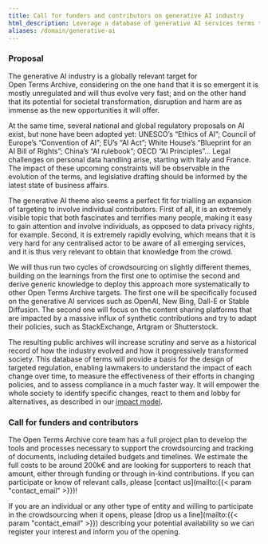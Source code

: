 ```yaml
---
title: Call for funders and contributors on generative AI industry
html_description: Leverage a database of generative AI services terms to design AI regulation and assess upcoming compliance
aliases: /domain/generative-ai
---
```


### Proposal

The generative AI industry is a globally relevant target for Open Terms Archive, considering on the one hand that it is so emergent it is mostly unregulated and will thus evolve very fast; and on the other hand that its potential for societal transformation, disruption and harm are as immense as the new opportunities it will offer.

At the same time, several national and global regulatory proposals on AI exist, but none have been adopted yet: UNESCO’s “Ethics of AI”; Council of Europe’s “Convention of AI”; EU’s “AI Act”; White House’s “Blueprint for an AI Bill of Rights”; China’s “AI rulebook”; OECD “AI Principles”… Legal challenges on personal data handling arise, starting with Italy and France. The impact of these upcoming constraints will be observable in the evolution of the terms, and legislative drafting should be informed by the latest state of business affairs.

The generative AI theme also seems a perfect fit for trialling an expansion of targeting to involve individual contributors. First of all, it is an extremely visible topic that both fascinates and terrifies many people, making it easy to gain attention and involve individuals, as opposed to data privacy rights, for example. Second, it is extremely rapidly evolving, which means that it is very hard for any centralised actor to be aware of all emerging services, and it is thus very relevant to obtain that knowledge from the crowd.

We will thus run two cycles of crowdsourcing on slightly different themes, building on the learnings from the first one to optimise the second and derive generic knowledge to deploy this approach more systematically to other Open Terms Archive targets. The first one will be specifically focused on the generative AI services such as OpenAI, New Bing, Dall-E or Stable Diffusion. The second one will focus on the content sharing platforms that are impacted by a massive influx of synthetic contributions and try to adapt their policies, such as StackExchange, Artgram or Shutterstock.

The resulting public archives will increase scrutiny and serve as a historical record of how the industry evolved and how it progressively transformed society. This database of terms will provide a basis for the design of targeted regulation, enabling lawmakers to understand the impact of each change over time, to measure the effectiveness of their efforts in changing policies, and to assess compliance in a much faster way. It will empower the whole society to identify specific changes, react to them and lobby for alternatives, as described in our [impact model](/impact).

### Call for funders and contributors

The Open Terms Archive core team has a full project plan to develop the tools and processes necessary to support the crowdsourcing and tracking of documents, including detailed budgets and timelines. We estimate the full costs to be around 200k€ and are looking for supporters to reach that amount, either through funding or through in-kind contributions. If you can participate or know of relevant calls, please [contact us](mailto:{{< param "contact_email" >}})!

If you are an individual or any other type of entity and willing to participate in the crowdsourcing when it opens, please [drop us a line](mailto:{{< param "contact_email" >}}) describing your potential availability so we can register your interest and inform you of the opening.

